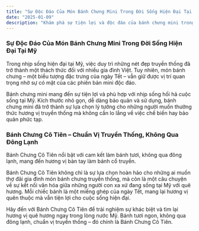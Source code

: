 ```yaml
---
title: "Sự Độc Đáo Của Món Bánh Chưng Mini Trong Đời Sống Hiện Đại Tại Mỹ"
date: "2025-01-09"
description: "Khám phá sự tiện lợi và độc đáo của bánh chưng mini trong đời sống hiện đại tại Mỹ, cùng Bánh Chưng Cô Tiên đem đến hương vị truyền thống không qua đông lạnh."
---
```


### Sự Độc Đáo Của Món Bánh Chưng Mini Trong Đời Sống Hiện Đại Tại Mỹ

Trong nhịp sống hiện đại tại Mỹ, việc duy trì những nét đẹp truyền thống đã trở thành một thách thức đối với nhiều gia đình Việt. Tuy nhiên, món bánh chưng – một biểu tượng đặc trưng của ngày Tết – vẫn giữ được vị trí quan trọng nhờ sự có mặt của các phiên bản mini độc đáo.

Bánh chưng mini mang đến sự tiện lợi và phù hợp với nhịp sống hối hả cuộc sống tại Mỹ. Kích thước nhỏ gọn, dễ dàng bảo quản và sử dụng, bánh chưng mini đã trở thành sự lựa chọn lý tưởng cho những người muốn thưởng thức hương vị truyền thống mà không cần lo lắng về việc chế biến hay bảo quản phức tạp.

### Bánh Chưng Cô Tiên – Chuẩn Vị Truyền Thống, Không Qua Đông Lạnh

Bánh Chưng Cô Tiên nổi bật với cam kết làm bánh tươi, không qua đông lạnh, mang đến hương vị bàn tay làm bánh cổ truyền.

Bánh Chưng Cô Tiên không chỉ là sự lựa chọn hoàn hảo cho những ai muốn thợ đãi gia đình món bánh chưng truyền thống, mà còn là một câu chuyện về sự kết nối văn hóa giữa những người con xa xứ đang sống tại Mỹ với quê hương. Mỗi chiếc bánh là một miếng ghép của ngày Tết, mang lại hương vị quên thuộc mà vẫn tiện lợi cho cuộc sống hiện đại.

Hãy đến với Bánh Chưng Cô Tiên để trải nghiệm sự khác biệt và tìm lại hương vị quê hương ngay trong lòng nước Mỹ. Bánh tươi ngon, không qua đông lạnh, chuẩn vị truyền thống – đó chính là Bánh Chưng Cô Tiên.
